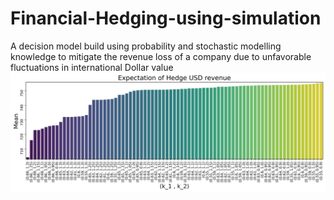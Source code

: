 # Financial-Hedging-using-simulation
A decision model build using probability and stochastic modelling knowledge to mitigate the revenue loss of a company due to unfavorable fluctuations in international Dollar value
![](Images/Mean.png)
